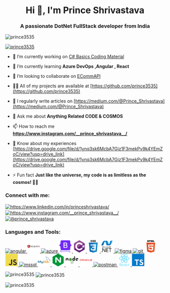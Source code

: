 <h1 align="center">Hi 👋, I'm Prince Shrivastava</h1>
<h3 align="center">A passionate DotNet FullStack developer from India</h3>

<p align="left"> <img src="https://komarev.com/ghpvc/?username=prince3535&label=Profile%20views&color=0e75b6&style=flat" alt="prince3535" /> </p>

<p align="left"> <a href="https://github.com/ryo-ma/github-profile-trophy"><img src="https://github-profile-trophy.vercel.app/?username=prince3535" alt="prince3535" /></a> </p>

- 🔭 I’m currently working on [C# Basics Coding Material](https://github.com/prince3535/CSharpBasicOops)

- 🌱 I’m currently learning **Azure DevOps ,Angular , React**

- 👯 I’m looking to collaborate on [ECommAPI](https://github.com/prince3535/EcommAPI)

- 👨‍💻 All of my projects are available at [https://github.com/prince3535](https://github.com/prince3535)

- 📝 I regularly write articles on [https://medium.com/@Prince_Shrivastava](https://medium.com/@Prince_Shrivastava)

- 💬 Ask me about **Anything Related CODE & COSMOS**

- 📫 How to reach me **https://www.instagram.com/__prince_shrivastava__/**

- 📄 Know about my experiences [https://drive.google.com/file/d/1ynq3sk6McbA7Gjz1F3mekPv9k4YEmZoC/view?usp=drive_link](https://drive.google.com/file/d/1ynq3sk6McbA7Gjz1F3mekPv9k4YEmZoC/view?usp=drive_link)

- ⚡ Fun fact **Just like the universe, my code is as limitless as the cosmos! 🌌✨**

<h3 align="left">Connect with me:</h3>
<p align="left">
<a href="https://linkedin.com/in/https://www.linkedin.com/in/princeshrivastava/" target="blank"><img align="center" src="https://raw.githubusercontent.com/rahuldkjain/github-profile-readme-generator/master/src/images/icons/Social/linked-in-alt.svg" alt="https://www.linkedin.com/in/princeshrivastava/" height="30" width="40" /></a>
<a href="https://instagram.com/https://www.instagram.com/__prince_shrivastava__/" target="blank"><img align="center" src="https://raw.githubusercontent.com/rahuldkjain/github-profile-readme-generator/master/src/images/icons/Social/instagram.svg" alt="https://www.instagram.com/__prince_shrivastava__/" height="30" width="40" /></a>
<a href="https://medium.com/@prince_shrivastava" target="blank"><img align="center" src="https://raw.githubusercontent.com/rahuldkjain/github-profile-readme-generator/master/src/images/icons/Social/medium.svg" alt="@prince_shrivastava" height="30" width="40" /></a>
</p>

<h3 align="left">Languages and Tools:</h3>
<p align="left"> <a href="https://angular.io" target="_blank" rel="noreferrer"> <img src="https://angular.io/assets/images/logos/angular/angular.svg" alt="angular" width="40" height="40"/> </a> <a href="https://angular.io" target="_blank" rel="noreferrer"> <img src="https://raw.githubusercontent.com/devicons/devicon/master/icons/angularjs/angularjs-original-wordmark.svg" alt="angularjs" width="40" height="40"/> </a> <a href="https://azure.microsoft.com/en-in/" target="_blank" rel="noreferrer"> <img src="https://www.vectorlogo.zone/logos/microsoft_azure/microsoft_azure-icon.svg" alt="azure" width="40" height="40"/> </a> <a href="https://getbootstrap.com" target="_blank" rel="noreferrer"> <img src="https://raw.githubusercontent.com/devicons/devicon/master/icons/bootstrap/bootstrap-plain-wordmark.svg" alt="bootstrap" width="40" height="40"/> </a> <a href="https://www.w3schools.com/cs/" target="_blank" rel="noreferrer"> <img src="https://raw.githubusercontent.com/devicons/devicon/master/icons/csharp/csharp-original.svg" alt="csharp" width="40" height="40"/> </a> <a href="https://www.w3schools.com/css/" target="_blank" rel="noreferrer"> <img src="https://raw.githubusercontent.com/devicons/devicon/master/icons/css3/css3-original-wordmark.svg" alt="css3" width="40" height="40"/> </a> <a href="https://dotnet.microsoft.com/" target="_blank" rel="noreferrer"> <img src="https://raw.githubusercontent.com/devicons/devicon/master/icons/dot-net/dot-net-original-wordmark.svg" alt="dotnet" width="40" height="40"/> </a> <a href="https://www.figma.com/" target="_blank" rel="noreferrer"> <img src="https://www.vectorlogo.zone/logos/figma/figma-icon.svg" alt="figma" width="40" height="40"/> </a> <a href="https://git-scm.com/" target="_blank" rel="noreferrer"> <img src="https://www.vectorlogo.zone/logos/git-scm/git-scm-icon.svg" alt="git" width="40" height="40"/> </a> <a href="https://www.w3.org/html/" target="_blank" rel="noreferrer"> <img src="https://raw.githubusercontent.com/devicons/devicon/master/icons/html5/html5-original-wordmark.svg" alt="html5" width="40" height="40"/> </a> <a href="https://developer.mozilla.org/en-US/docs/Web/JavaScript" target="_blank" rel="noreferrer"> <img src="https://raw.githubusercontent.com/devicons/devicon/master/icons/javascript/javascript-original.svg" alt="javascript" width="40" height="40"/> </a> <a href="https://www.microsoft.com/en-us/sql-server" target="_blank" rel="noreferrer"> <img src="https://www.svgrepo.com/show/303229/microsoft-sql-server-logo.svg" alt="mssql" width="40" height="40"/> </a> <a href="https://www.mysql.com/" target="_blank" rel="noreferrer"> <img src="https://raw.githubusercontent.com/devicons/devicon/master/icons/mysql/mysql-original-wordmark.svg" alt="mysql" width="40" height="40"/> </a> <a href="https://www.nginx.com" target="_blank" rel="noreferrer"> <img src="https://raw.githubusercontent.com/devicons/devicon/master/icons/nginx/nginx-original.svg" alt="nginx" width="40" height="40"/> </a> <a href="https://nodejs.org" target="_blank" rel="noreferrer"> <img src="https://raw.githubusercontent.com/devicons/devicon/master/icons/nodejs/nodejs-original-wordmark.svg" alt="nodejs" width="40" height="40"/> </a> <a href="https://www.oracle.com/" target="_blank" rel="noreferrer"> <img src="https://raw.githubusercontent.com/devicons/devicon/master/icons/oracle/oracle-original.svg" alt="oracle" width="40" height="40"/> </a> <a href="https://postman.com" target="_blank" rel="noreferrer"> <img src="https://www.vectorlogo.zone/logos/getpostman/getpostman-icon.svg" alt="postman" width="40" height="40"/> </a> <a href="https://reactjs.org/" target="_blank" rel="noreferrer"> <img src="https://raw.githubusercontent.com/devicons/devicon/master/icons/react/react-original-wordmark.svg" alt="react" width="40" height="40"/> </a> <a href="https://www.typescriptlang.org/" target="_blank" rel="noreferrer"> <img src="https://raw.githubusercontent.com/devicons/devicon/master/icons/typescript/typescript-original.svg" alt="typescript" width="40" height="40"/> </a> </p>

<p><img align="left" src="https://github-readme-stats.vercel.app/api/top-langs?username=prince3535&show_icons=true&locale=en&layout=compact" alt="prince3535" /></p>

<p>&nbsp;<img align="center" src="https://github-readme-stats.vercel.app/api?username=prince3535&show_icons=true&locale=en" alt="prince3535" /></p>

<p><img align="center" src="https://github-readme-streak-stats.herokuapp.com/?user=prince3535&" alt="prince3535" /></p>

